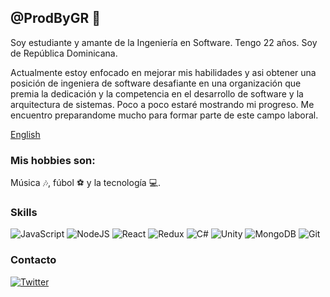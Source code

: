 ## @ProdByGR 👋
Soy estudiante y amante de la Ingeniería en Software. Tengo 22 años. Soy de República Dominicana.

Actualmente estoy enfocado en mejorar mis habilidades y asi obtener una posición de ingeniera de software desafiante en una organización que premia la dedicación y la competencia en el desarrollo de software y la arquitectura de sistemas. Poco a poco estaré mostrando mi progreso. Me encuentro preparandome mucho para formar parte de este campo laboral. 

[English](https://github.com/prodbygr/prodbygr/blob/main/README_ENG)

### Mis hobbies son: 
Música 🎶, fúbol ⚽ y la tecnología 💻.

### Skills
![JavaScript](https://img.shields.io/badge/javascript%20-%23323330.svg?&style=for-the-badge&logo=javascript&logoColor=%23F7DF1E) 
![NodeJS](https://img.shields.io/badge/node.js%20-%2343853D.svg?&style=for-the-badge&logo=node.js&logoColor=white)
![React](https://img.shields.io/badge/react%20-%2320232a.svg?&style=for-the-badge&logo=react&logoColor=%2361DAFB)
![Redux](https://img.shields.io/badge/redux%20-%23593d88.svg?&style=for-the-badge&logo=redux&logoColor=white)
![C#](https://img.shields.io/badge/c%23%20-%23239120.svg?&style=for-the-badge&logo=c-sharp&logoColor=white)
![Unity](https://img.shields.io/badge/unity%20-%23000000.svg?&style=for-the-badge&logo=unity&logoColor=white)
![MongoDB](https://img.shields.io/badge/MongoDB-%234ea94b.svg?&style=for-the-badge&logo=mongodb&logoColor=white)
![Git](https://img.shields.io/badge/git%20-%23F05033.svg?&style=for-the-badge&logo=git&logoColor=white)

### Contacto
[![Twitter](https://img.shields.io/badge/ProdByGR%20-%231DA1F2.svg?&style=for-the-badge&logo=Twitter&logoColor=white)](https://twitter.com/ProdByGR)
